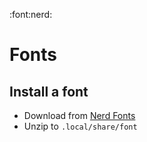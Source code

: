 :font:nerd:
# Fonts

## Install a font

*   Download from [Nerd Fonts](https://www.nerdfonts.com/)
*   Unzip to `.local/share/font`
